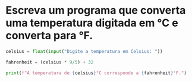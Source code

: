 # Escreva um programa que converta uma temperatura digitada em °C e converta para °F.

```py
celsius = float(input("Digite a temperatura em Celsius: "))

fahrenheit = (celsius * 9/5) + 32

print(f"A temperatura de {celsius}°C corresponde a {fahrenheit}°F.")
```